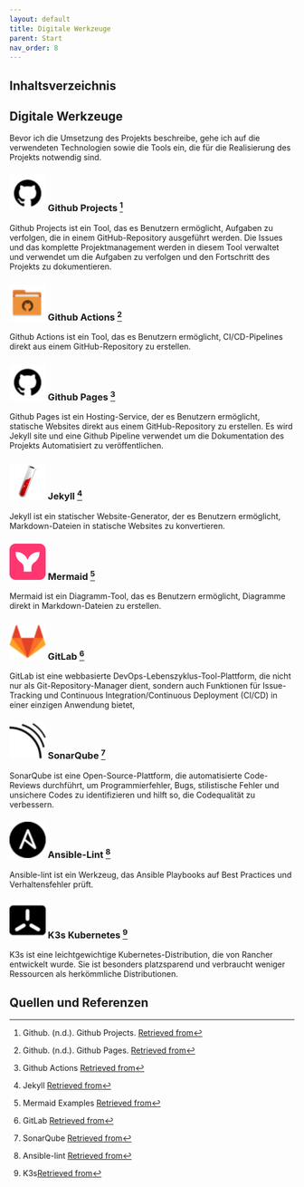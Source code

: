 ```yaml
---
layout: default
title: Digitale Werkzeuge
parent: Start
nav_order: 8
---
```


## Inhaltsverzeichnis

## Digitale Werkzeuge

Bevor ich die Umsetzung des Projekts beschreibe, gehe ich auf die verwendeten
Technologien sowie die Tools ein, die für die Realisierung des Projekts notwendig sind.

### <img src="../img/github_project.png" width="64"> Github Projects [^1]

Github Projects ist ein Tool, das es Benutzern ermöglicht, Aufgaben zu verfolgen, die in einem GitHub-Repository ausgeführt werden.
Die Issues und das komplette Projektmanagement werden in diesem Tool verwaltet und verwendet um die Aufgaben zu verfolgen und den Fortschritt des Projekts zu dokumentieren.

### <img src="../img/github_pages.png" width="64"> Github Actions [^2]

Github Actions ist ein Tool, das es Benutzern ermöglicht, CI/CD-Pipelines direkt aus einem GitHub-Repository zu erstellen.

### <img src="../img/github_project.png" width="64"> Github Pages [^3]

Github Pages ist ein Hosting-Service, der es Benutzern ermöglicht, statische Websites direkt aus einem GitHub-Repository zu erstellen.
Es wird Jekyll site und eine Github Pipeline verwendet um die Dokumentation des Projekts Automatisiert zu veröffentlichen.

### <img src="../img/Jekyll_icon.png" width="64"> Jekyll [^4]

Jekyll ist ein statischer Website-Generator, der es Benutzern ermöglicht, Markdown-Dateien in statische Websites zu konvertieren.

### <img src="../img/mermaid_icon.svg" width="64"> Mermaid [^5]

Mermaid ist ein Diagramm-Tool, das es Benutzern ermöglicht, Diagramme direkt in Markdown-Dateien zu erstellen.

### <img src="../img/GitLab_icon.png" width="64"> GitLab [^6]

GitLab ist eine webbasierte DevOps-Lebenszyklus-Tool-Plattform, die nicht nur als Git-Repository-Manager dient, sondern auch Funktionen für Issue-Tracking und Continuous Integration/Continuous Deployment (CI/CD) in einer einzigen Anwendung bietet,

### <img src="../img/SonarQube_icon.png" width="64"> SonarQube [^7]

SonarQube ist eine Open-Source-Plattform, die automatisierte Code-Reviews durchführt, um Programmierfehler, Bugs, stilistische Fehler und unsichere Codes zu identifizieren und hilft so, die Codequalität zu verbessern.

### <img src="../img/Ansible_icon.png" width="64"> Ansible-Lint [^8]

Ansible-lint ist ein Werkzeug, das Ansible Playbooks auf Best Practices und Verhaltensfehler prüft.

### <img src="../img/ks_icon.png" width="64"> K3s Kubernetes [^9]

K3s ist eine leichtgewichtige Kubernetes-Distribution, die von Rancher entwickelt wurde.
Sie ist besonders platzsparend und verbraucht weniger Ressourcen als herkömmliche Distributionen.

## Quellen und Referenzen

[^1]:Github. (n.d.). Github Projects. [Retrieved from](https://docs.github.com/en/issues/planning-and-tracking-with-projects/learning-about-projects/about-projects)
[^2]:Github. (n.d.). Github Pages. [Retrieved from](https://pages.github.com/)
[^3]:Github Actions [Retrieved from](https://github.com/features/actions)
[^4]:Jekyll [Retrieved from](https://jekyllrb.com/docs/)
[^5]:Mermaid Examples [Retrieved from](https://mermaid.js.org/syntax/examples.html)
[^6]:GitLab [Retrieved from](https://www.gitlab.com)
[^7]:SonarQube [Retrieved from](https://www.sonarsource.com/products/sonarqube/)
[^8]:Ansible-lint [Retrieved from](https://github.com/ansible/ansible-lint)
[^9]:K3s[Retrieved from](https://k3s.io/)
